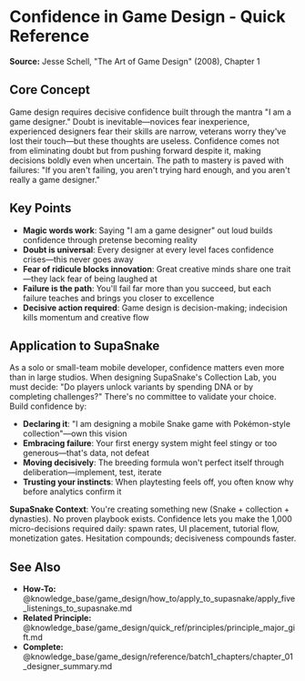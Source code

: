 # Confidence in Game Design - Quick Reference

**Source:** Jesse Schell, "The Art of Game Design" (2008), Chapter 1

## Core Concept

Game design requires decisive confidence built through the mantra "I am a game designer." Doubt is inevitable—novices fear inexperience, experienced designers fear their skills are narrow, veterans worry they've lost their touch—but these thoughts are useless. Confidence comes not from eliminating doubt but from pushing forward despite it, making decisions boldly even when uncertain. The path to mastery is paved with failures: "If you aren't failing, you aren't trying hard enough, and you aren't really a game designer."

## Key Points

- **Magic words work**: Saying "I am a game designer" out loud builds confidence through pretense becoming reality
- **Doubt is universal**: Every designer at every level faces confidence crises—this never goes away
- **Fear of ridicule blocks innovation**: Great creative minds share one trait—they lack fear of being laughed at
- **Failure is the path**: You'll fail far more than you succeed, but each failure teaches and brings you closer to excellence
- **Decisive action required**: Game design is decision-making; indecision kills momentum and creative flow

## Application to SupaSnake

As a solo or small-team mobile developer, confidence matters even more than in large studios. When designing SupaSnake's Collection Lab, you must decide: "Do players unlock variants by spending DNA or by completing challenges?" There's no committee to validate your choice. Build confidence by:

- **Declaring it**: "I am designing a mobile Snake game with Pokémon-style collection"—own this vision
- **Embracing failure**: Your first energy system might feel stingy or too generous—that's data, not defeat
- **Moving decisively**: The breeding formula won't perfect itself through deliberation—implement, test, iterate
- **Trusting your instincts**: When playtesting feels off, you often know why before analytics confirm it

**SupaSnake Context**: You're creating something new (Snake + collection + dynasties). No proven playbook exists. Confidence lets you make the 1,000 micro-decisions required daily: spawn rates, UI placement, tutorial flow, monetization gates. Hesitation compounds; decisiveness compounds faster.

## See Also

- **How-To:** @knowledge_base/game_design/how_to/apply_to_supasnake/apply_five_listenings_to_supasnake.md
- **Related Principle:** @knowledge_base/game_design/quick_ref/principles/principle_major_gift.md
- **Complete:** @knowledge_base/game_design/reference/batch1_chapters/chapter_01_designer_summary.md
